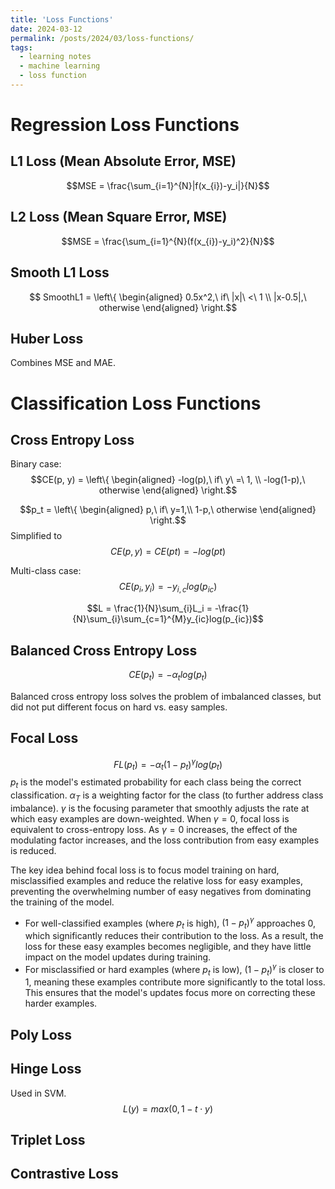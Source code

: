 ```yaml
---
title: 'Loss Functions'
date: 2024-03-12
permalink: /posts/2024/03/loss-functions/
tags:
  - learning notes
  - machine learning
  - loss function
---
```


Regression Loss Functions
======

L1 Loss (Mean Absolute Error, MSE)
------
$$MSE = \frac{\sum_{i=1}^{N}|f(x_{i})-y_i|}{N}$$

L2 Loss (Mean Square Error, MSE)
------
$$MSE = \frac{\sum_{i=1}^{N}(f(x_{i})-y_i)^2}{N}$$

Smooth L1 Loss 
------
$$ SmoothL1 = \left\{
\begin{aligned}
0.5x^2,\ if\ |x|\ <\ 1 \\
|x-0.5|,\ otherwise
\end{aligned}
\right.$$

Huber Loss
------ 
Combines MSE and MAE.


Classification Loss Functions
======
Cross Entropy Loss
------

Binary case:
$$CE(p, y) = \left\{
  \begin{aligned}
  -log(p),\ if\ y\ =\ 1, \\
  -log(1-p),\ otherwise
  \end{aligned}
  \right.$$

$$p_t = \left\{
  \begin{aligned}
  p,\ if\ y=1,\\
  1-p,\ otherwise 
  \end{aligned}
\right.$$
Simplified to
$$CE(p,y) = CE(pt) = -log(pt)$$

Multi-class case:
$$CE(p_i, y_i) = -y_{i,c}log(p_{ic})$$

$$L = \frac{1}{N}\sum_{i}L_i = -\frac{1}{N}\sum_{i}\sum_{c=1}^{M}y_{ic}log(p_{ic})$$

Balanced Cross Entropy Loss
------
$$CE(p_t) = -\alpha_tlog(p_t)$$

Balanced cross entropy loss solves the problem of imbalanced classes, but did not put different focus on hard vs. easy samples. 

Focal Loss
------
$$FL(p_t) = -\alpha_t(1-p_t)^{\gamma}log(p_t)$$
$p_t$ is the model's estimated probability for each class being the correct classification.
$\alpha_T$ is a weighting factor for the class (to further address class imbalance).
$\gamma$ is the focusing parameter that smoothly adjusts the rate at which easy examples are down-weighted. When $\gamma=0$, focal loss is equivalent to cross-entropy loss. As $\gamma=0$ increases, the effect of the modulating factor increases, and the loss contribution from easy examples is reduced.

The key idea behind focal loss is to focus model training on hard, misclassified examples and reduce the relative loss for easy examples, preventing the overwhelming number of easy negatives from dominating the training of the model.

- For well-classified examples (where $p_t$ is high), $(1-p_t)^{\gamma}$ approaches 0, which significantly reduces their contribution to the loss. As a result, the loss for these easy examples becomes negligible, and they have little impact on the model updates during training.
- For misclassified or hard examples (where $p_t$ is low), $(1-p_t)^{\gamma}$ is closer to 1, meaning these examples contribute more significantly to the total loss. This ensures that the model's updates focus more on correcting these harder examples.

Poly Loss
------


Hinge Loss
------
Used in SVM. 
$$L(y) = max(0, 1-t \cdot y)$$

Triplet Loss
------

Contrastive Loss 
------

